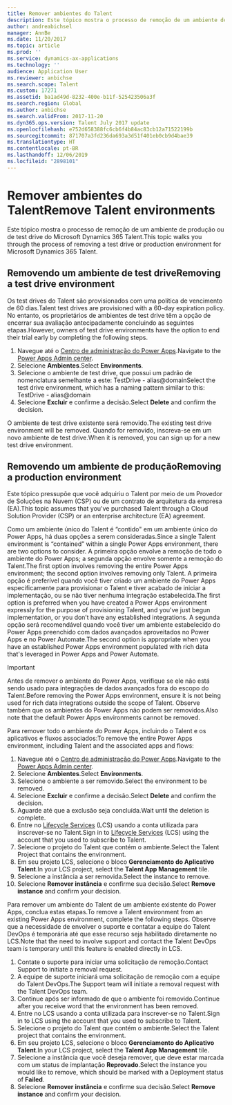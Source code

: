 ```yaml
---
title: Remover ambientes do Talent
description: Este tópico mostra o processo de remoção de um ambiente de produção ou de test drive do Microsoft Dynamics 365 Talent.
author: andreabichsel
manager: AnnBe
ms.date: 11/20/2017
ms.topic: article
ms.prod: ''
ms.service: dynamics-ax-applications
ms.technology: ''
audience: Application User
ms.reviewer: anbichse
ms.search.scope: Talent
ms.custom: 17271
ms.assetid: ba1ad49d-8232-400e-b11f-525423506a3f
ms.search.region: Global
ms.author: anbichse
ms.search.validFrom: 2017-11-20
ms.dyn365.ops.version: Talent July 2017 update
ms.openlocfilehash: e752d658388fc6cb6f4b84ac83cb12a71522199b
ms.sourcegitcommit: 871707a3fd236da693a3d51f401eb0cb9d4bae39
ms.translationtype: HT
ms.contentlocale: pt-BR
ms.lasthandoff: 12/06/2019
ms.locfileid: "2898101"
---
```

# <a name="remove-talent-environments"></a><span data-ttu-id="60be0-103">Remover ambientes do Talent</span><span class="sxs-lookup"><span data-stu-id="60be0-103">Remove Talent environments</span></span>

<span data-ttu-id="60be0-104">Este tópico mostra o processo de remoção de um ambiente de produção ou de test drive do Microsoft Dynamics 365 Talent.</span><span class="sxs-lookup"><span data-stu-id="60be0-104">This topic walks you through the process of removing a test drive or production environment for Microsoft Dynamics 365 Talent.</span></span>

## <a name="removing-a-test-drive-environment"></a><span data-ttu-id="60be0-105">Removendo um ambiente de test drive</span><span class="sxs-lookup"><span data-stu-id="60be0-105">Removing a test drive environment</span></span>

<span data-ttu-id="60be0-106">Os test drives do Talent são provisionados com uma política de vencimento de 60 dias.</span><span class="sxs-lookup"><span data-stu-id="60be0-106">Talent test drives are provisioned with a 60-day expiration policy.</span></span> <span data-ttu-id="60be0-107">No entanto, os proprietários de ambientes de test drive têm a opção de encerrar sua avaliação antecipadamente concluindo as seguintes etapas.</span><span class="sxs-lookup"><span data-stu-id="60be0-107">However, owners of test drive environments have the option to end their trial early by completing the following steps.</span></span> 

1. <span data-ttu-id="60be0-108">Navegue até o [Centro de administração do Power Apps](https://admin.businessplatform.microsoft.com/).</span><span class="sxs-lookup"><span data-stu-id="60be0-108">Navigate to the [Power Apps Admin center](https://admin.businessplatform.microsoft.com/).</span></span>
2. <span data-ttu-id="60be0-109">Selecione **Ambientes**.</span><span class="sxs-lookup"><span data-stu-id="60be0-109">Select **Environments**.</span></span>
3. <span data-ttu-id="60be0-110">Selecione o ambiente de test drive, que possui um padrão de nomenclatura semelhante a este: TestDrive - alias@domain</span><span class="sxs-lookup"><span data-stu-id="60be0-110">Select the test drive environment, which has a naming pattern similar to this: TestDrive - alias@domain</span></span>
4. <span data-ttu-id="60be0-111">Selecione **Excluir** e confirme a decisão.</span><span class="sxs-lookup"><span data-stu-id="60be0-111">Select **Delete** and confirm the decision.</span></span> 

<span data-ttu-id="60be0-112">O ambiente de test drive existente será removido.</span><span class="sxs-lookup"><span data-stu-id="60be0-112">The existing test drive environment will be removed.</span></span> <span data-ttu-id="60be0-113">Quando for removido, inscreva-se em um novo ambiente de test drive.</span><span class="sxs-lookup"><span data-stu-id="60be0-113">When it is removed, you can sign up for a new test drive environment.</span></span> 

## <a name="removing-a-production-environment"></a><span data-ttu-id="60be0-114">Removendo um ambiente de produção</span><span class="sxs-lookup"><span data-stu-id="60be0-114">Removing a production environment</span></span>

<span data-ttu-id="60be0-115">Este tópico pressupõe que você adquiriu o Talent por meio de um Provedor de Soluções na Nuvem (CSP) ou de um contrato de arquitetura da empresa (EA).</span><span class="sxs-lookup"><span data-stu-id="60be0-115">This topic assumes that you've purchased Talent through a Cloud Solution Provider (CSP) or an enterprise architecture (EA) agreement.</span></span> 

<span data-ttu-id="60be0-116">Como um ambiente único do Talent é “contido" em um ambiente único do Power Apps, há duas opções a serem consideradas.</span><span class="sxs-lookup"><span data-stu-id="60be0-116">Since a single Talent environment is “contained” within a single Power Apps environment, there are two options to consider.</span></span> <span data-ttu-id="60be0-117">A primeira opção envolve a remoção de todo o ambiente do Power Apps; a segunda opção envolve somente a remoção do Talent.</span><span class="sxs-lookup"><span data-stu-id="60be0-117">The first option involves removing the entire Power Apps environment; the second option involves removing only Talent.</span></span> <span data-ttu-id="60be0-118">A primeira opção é preferível quando você tiver criado um ambiente do Power Apps especificamente para provisionar o Talent e tiver acabado de iniciar a implementação, ou se não tiver nenhuma integração estabelecida.</span><span class="sxs-lookup"><span data-stu-id="60be0-118">The first option is preferred when you have created a Power Apps environment expressly for the purpose of provisioning Talent, and you've just begun implementation, or you don’t have any established integrations.</span></span> <span data-ttu-id="60be0-119">A segunda opção será recomendável quando você tiver um ambiente estabelecido do Power Apps preenchido com dados avançados aproveitados no Power Apps e no Power Automate.</span><span class="sxs-lookup"><span data-stu-id="60be0-119">The second option is appropriate when you have an established Power Apps environment populated with rich data that's leveraged in Power Apps and Power Automate.</span></span>

> [!Important]
> <span data-ttu-id="60be0-120">Antes de remover o ambiente do Power Apps, verifique se ele não está sendo usado para integrações de dados avançados fora do escopo do Talent.</span><span class="sxs-lookup"><span data-stu-id="60be0-120">Before removing the Power Apps environment, ensure it is not being used for rich data integrations outside the scope of Talent.</span></span> <span data-ttu-id="60be0-121">Observe também que os ambientes do Power Apps não podem ser removidos.</span><span class="sxs-lookup"><span data-stu-id="60be0-121">Also note that the default Power Apps environments cannot be removed.</span></span> 

<span data-ttu-id="60be0-122">Para remover todo o ambiente do Power Apps, incluindo o Talent e os aplicativos e fluxos associados:</span><span class="sxs-lookup"><span data-stu-id="60be0-122">To remove the entire Power Apps environment, including Talent and the associated apps and flows:</span></span>

1. <span data-ttu-id="60be0-123">Navegue até o [Centro de administração do Power Apps](https://admin.businessplatform.microsoft.com/).</span><span class="sxs-lookup"><span data-stu-id="60be0-123">Navigate to the [Power Apps Admin center](https://admin.businessplatform.microsoft.com/).</span></span>
2. <span data-ttu-id="60be0-124">Selecione **Ambientes**.</span><span class="sxs-lookup"><span data-stu-id="60be0-124">Select **Environments**.</span></span>
3. <span data-ttu-id="60be0-125">Selecione o ambiente a ser removido.</span><span class="sxs-lookup"><span data-stu-id="60be0-125">Select the environment to be removed.</span></span>
4. <span data-ttu-id="60be0-126">Selecione **Excluir** e confirme a decisão.</span><span class="sxs-lookup"><span data-stu-id="60be0-126">Select **Delete** and confirm the decision.</span></span> 
5. <span data-ttu-id="60be0-127">Aguarde até que a exclusão seja concluída.</span><span class="sxs-lookup"><span data-stu-id="60be0-127">Wait until the deletion is complete.</span></span>
6. <span data-ttu-id="60be0-128">Entre no [Lifecycle Services](https://lcs.dynamics.com/Logon/Index) (LCS) usando a conta utilizada para inscrever-se no Talent.</span><span class="sxs-lookup"><span data-stu-id="60be0-128">Sign in to [Lifecycle Services](https://lcs.dynamics.com/Logon/Index) (LCS) using the account that you used to subscribe to Talent.</span></span> 
7. <span data-ttu-id="60be0-129">Selecione o projeto do Talent que contém o ambiente.</span><span class="sxs-lookup"><span data-stu-id="60be0-129">Select the Talent Project that contains the environment.</span></span> 
8. <span data-ttu-id="60be0-130">Em seu projeto LCS, selecione o bloco **Gerenciamento do Aplicativo Talent**.</span><span class="sxs-lookup"><span data-stu-id="60be0-130">In your LCS project, select the **Talent App Management** tile.</span></span> 
9. <span data-ttu-id="60be0-131">Selecione a instância a ser removida.</span><span class="sxs-lookup"><span data-stu-id="60be0-131">Select the instance to remove.</span></span> 
10. <span data-ttu-id="60be0-132">Selecione **Remover instância** e confirme sua decisão.</span><span class="sxs-lookup"><span data-stu-id="60be0-132">Select **Remove instance** and confirm your decision.</span></span>  

<span data-ttu-id="60be0-133">Para remover um ambiente do Talent de um ambiente existente do Power Apps, conclua estas etapas.</span><span class="sxs-lookup"><span data-stu-id="60be0-133">To remove a Talent environment from an existing Power Apps environment, complete the following steps.</span></span> <span data-ttu-id="60be0-134">Observe que a necessidade de envolver o suporte e contatar a equipe do Talent DevOps é temporária até que esse recurso seja habilitado diretamente no LCS.</span><span class="sxs-lookup"><span data-stu-id="60be0-134">Note that the need to involve support and contact the Talent DevOps team is temporary until this feature is enabled directly in LCS.</span></span>

1. <span data-ttu-id="60be0-135">Contate o suporte para iniciar uma solicitação de remoção.</span><span class="sxs-lookup"><span data-stu-id="60be0-135">Contact Support to initiate a removal request.</span></span>
2. <span data-ttu-id="60be0-136">A equipe de suporte iniciará uma solicitação de remoção com a equipe do Talent DevOps.</span><span class="sxs-lookup"><span data-stu-id="60be0-136">The Support team will initiate a removal request with the Talent DevOps team.</span></span> 
3. <span data-ttu-id="60be0-137">Continue após ser informado de que o ambiente foi removido.</span><span class="sxs-lookup"><span data-stu-id="60be0-137">Continue after you receive word that the environment has been removed.</span></span>
4.  <span data-ttu-id="60be0-138">Entre no LCS usando a conta utilizada para inscrever-se no Talent.</span><span class="sxs-lookup"><span data-stu-id="60be0-138">Sign in to LCS using the account that you used to subscribe to Talent.</span></span> 
5. <span data-ttu-id="60be0-139">Selecione o projeto do Talent que contém o ambiente.</span><span class="sxs-lookup"><span data-stu-id="60be0-139">Select the Talent project that contains the environment.</span></span> 
6. <span data-ttu-id="60be0-140">Em seu projeto LCS, selecione o bloco **Gerenciamento do Aplicativo Talent**.</span><span class="sxs-lookup"><span data-stu-id="60be0-140">In your LCS project, select the **Talent App Management** tile.</span></span> 
7. <span data-ttu-id="60be0-141">Selecione a instância que você deseja remover, que deve estar marcada com um status de implantação **Reprovado**.</span><span class="sxs-lookup"><span data-stu-id="60be0-141">Select the instance you would like to remove, which should be marked with a Deployment status of **Failed**.</span></span>
8. <span data-ttu-id="60be0-142">Selecione **Remover instância** e confirme sua decisão.</span><span class="sxs-lookup"><span data-stu-id="60be0-142">Select **Remove instance** and confirm your decision.</span></span> 

